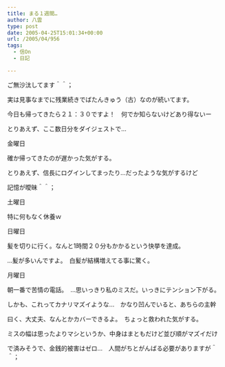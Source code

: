 ```yaml
---
title: まる１週間…
author: 八雲
type: post
date: 2005-04-25T15:01:34+00:00
url: /2005/04/956
tags:
  - 信On
  - 日記

---
```

ご無沙汰してます＾＾；
  
実は見事なまでに残業続きでばたんきゅう（古）なのが続いてます。
  
今日も帰ってきたら２１：３０ですよ！　何でか知らないけどあり得ないー

とりあえず、ここ数日分をダイジェストで…
  
金曜日
  
確か帰ってきたのが遅かった気がする。
  
とりあえず、信長にログインしてまったり…だったような気がするけど
  
記憶が曖昧＾＾；
  
土曜日
  
特に何もなく休養ｗ
  
日曜日
  
髪を切りに行く。なんと1時間２０分もかかるという快挙を達成。
  
…髪が多いんですよ。　白髪が結構増えてる事に驚く。
  
月曜日
  
朝一番で苦情の電話。　…思いっきり私のミスだ。いっきにテンション下がる。
  
しかも、これってカナリマズイような…　かなり凹んでいると、あちらの主幹
  
曰く、大丈夫、なんとかカバーできるよ。　ちょっと救われた気がする。
  
ミスの幅は思ったよりマシというか、中身はまともだけど並び順がマズイだけ
  
で済みそうで、金銭的被害はゼロ…　人間がちとがんばる必要がありますが＾＾；

